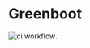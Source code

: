 # Greenboot

![ci workflow](https://github.com/runcom/greenboot-rs/actions/workflows/ci.yml/badge.svg).
